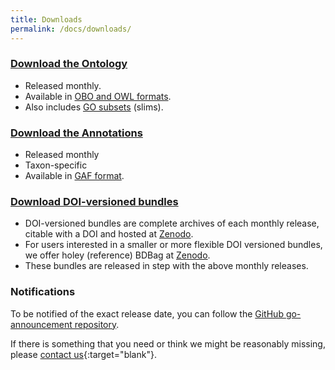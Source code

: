 ```yaml
---
title: Downloads
permalink: /docs/downloads/
---
```


### [Download the Ontology](/docs/download-ontology/)
+ Released monthly.
+ Available in [OBO and OWL formats](/docs/go-file-format-guide/).
+ Also includes [GO subsets](/docs/go-subset-guide/) (slims).

### [Download the Annotations](/docs/download-go-annotations/) 
+ Released monthly
+ Taxon-specific
+ Available in [GAF format](/docs/go-annotation-file-gaf-format-21/).

<!--Versioned and browsable releases are available at <a href="http://release.geneontology.org">http://release.geneontology.org</a>.
We make new versions available approximately every month.-->

<!--The site <a href="http://current.geneontology.org">http://current.geneontology.org</a> is always the last official release made available at <a href="http://release.geneontology.org">http://release.geneontology.org</a>.-->

<!--We will soon add more documentation about the structure of these repositories.-->

### <a href="https://zenodo.org/record/1343652">Download DOI-versioned bundles</a>

+ DOI-versioned bundles are complete archives of each monthly release, citable with a DOI and hosted at <a href="https://zenodo.org/record/1343652">Zenodo</a>.
+ For users interested in a smaller or more flexible DOI versioned bundles, we offer holey (reference) BDBag at <a href="https://zenodo.org/record/1343128">Zenodo</a>.
+ These bundles are released in step with the above monthly releases.

### Notifications
To be notified of the exact release date, you can follow the <a href="https://github.com/geneontology/go-announcements">GitHub go-announcement repository</a>.

If there is something that you need or think we might be reasonably missing, please [contact us](http://help.geneontology.org "contact us"){:target="blank"}.
